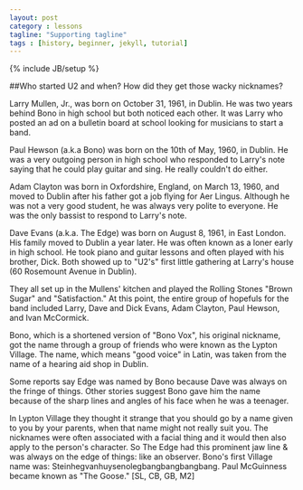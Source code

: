 ```yaml
---
layout: post
category : lessons
tagline: "Supporting tagline"
tags : [history, beginner, jekyll, tutorial]
---
```

{% include JB/setup %}

##Who started U2 and when? How did they get those wacky nicknames?

Larry Mullen, Jr., was born on October 31, 1961, in Dublin. He was two years behind Bono in high school but both noticed each other. It was Larry who posted an ad on a bulletin board at school looking for musicians to start a band. 

Paul Hewson (a.k.a Bono) was born on the 10th of May, 1960, in Dublin. He was a very outgoing person in high school who responded to Larry's note saying that he could play guitar and sing. He really couldn't do either. 

Adam Clayton was born in Oxfordshire, England, on March 13, 1960, and moved to Dublin after his father got a job flying for Aer Lingus. Although he was not a very good student, he was always very polite to everyone. He was the only bassist to respond to Larry's note. 

Dave Evans (a.k.a. The Edge) was born on August 8, 1961, in East London. His family moved to Dublin a year later. He was often known as a loner early in high school. He took piano and guitar lessons and often played with his brother, Dick. Both showed up to "U2's" first little gathering at Larry's house (60 Rosemount Avenue in Dublin). 

They all set up in the Mullens' kitchen and played the Rolling Stones "Brown Sugar" and "Satisfaction." At this point, the entire group of hopefuls for the band included Larry, Dave and Dick Evans, Adam Clayton, Paul Hewson, and Ivan McCormick.

Bono, which is a shortened version of "Bono Vox", his original nickname, got the name through a group of friends who were known as the Lypton Village. The name, which means "good voice" in Latin, was taken from the name of a hearing aid shop in Dublin.

Some reports say Edge was named by Bono because Dave was always on the fringe of things. Other stories suggest Bono gave him the name because of the sharp lines and angles of his face when he was a teenager.

In Lypton Village they thought it strange that you should go by a name given to you by your parents, when that name might not really suit you. The nicknames were often associated with a facial thing and it would then also apply to the person's character. So The Edge had this prominent jaw line & was always on the edge of things: like an observer. Bono's first Village name was: Steinhegvanhuysenolegbangbangbangbang. Paul McGuinness became known as "The Goose." [SL, CB, GB, M2]